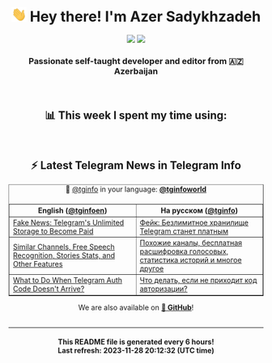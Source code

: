 <div align="center">
	<div>
		<h1>
      <img src="./assets/hi.gif" width="30px"> Hey there! I'm Azer Sadykhzadeh
    </h1>
    <img height="18" src="https://komarev.com/ghpvc/?username=sadykhzadeh&label=Views&color=2081c1&style=flat-square" />
		<a href="https://wakatime.com/Azer"> <img height="18" src="https://wakatime.com/badge/user/f80ae27a-c328-426f-a381-bc84136e2dd6.svg" /> </a>
    <h3>
      Passionate self-taught developer and editor from 🇦🇿 Azerbaijan
    </h3>
  </div>
  <br>

<h2>📊 This week I spent my time using:</h2>

<!--START_SECTION:waka-->
<!--END_SECTION:waka-->

<br>

<h2>⚡️ Latest Telegram News in Telegram Info</h2>
  <table border>
		<tr>
			<th width="50%">English (<a href="https://t.me/tginfoen">@tginfoen</a>)</th>
			<th>На русском (<a href="https://t.me/tginfo">@tginfo</a>)</th>
		</tr>
		<caption>🚩 <a href="https://t.me/tginfo">@tginfo</a> in your language: <a href="https://t.me/tginfoworld"><b>@tginfoworld</b></a><caption/>
  <tr><td><a href="https://t.me/tginfoen/1788">Fake News: Telegram's Unlimited Storage to Become Paid</a></td>
    <td><a href="https://t.me/tginfo/3853">Фейк: Безлимитное хранилище Telegram станет платным</a></td></tr><tr><td><a href="https://t.me/tginfoen/1787">Similar Channels, Free Speech Recognition, Stories Stats, and Other Features</a></td>
    <td><a href="https://t.me/tginfo/3852">Похожие каналы, бесплатная расшифровка голосовых, статистика историй и многое другое</a></td></tr><tr><td><a href="https://t.me/tginfoen/1786">What to Do When Telegram Auth Code Doesn't Arrive?</a></td>
    <td><a href="https://t.me/tginfo/3851">Что делать, если не приходит код авторизации? </a></td></tr>
</table>
We are also available on <a href="https://github.com/tginfo"><b>🐙 GitHub</b></a>!
</div>

<br>
<hr>
<h4 align="center">This README file is generated <b>every 6 hours</b>!</br>Last refresh: <b>2023-11-28 20:12:32 (UTC time)</b></h4>
